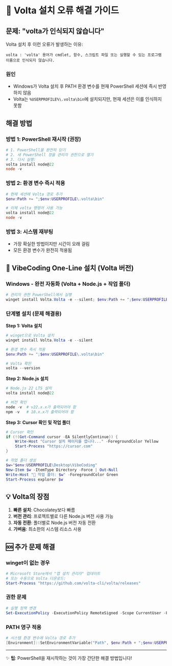 # 🔧 Volta 설치 오류 해결 가이드

## 문제: "volta가 인식되지 않습니다"

Volta 설치 후 이런 오류가 발생하는 이유:
```
volta : 'volta' 용어가 cmdlet, 함수, 스크립트 파일 또는 실행할 수 있는 프로그램 이름으로 인식되지 않습니다.
```

### 원인
- Windows가 Volta 설치 후 PATH 환경 변수를 현재 PowerShell 세션에 즉시 반영하지 않음
- Volta는 `%USERPROFILE%\.volta\bin`에 설치되지만, 현재 세션은 이를 인식하지 못함

## 해결 방법

### 방법 1: PowerShell 재시작 (권장)
```powershell
# 1. PowerShell을 완전히 닫기
# 2. 새 PowerShell 창을 관리자 권한으로 열기
# 3. 다시 실행:
volta install node@22
node -v
```

### 방법 2: 환경 변수 즉시 적용
```powershell
# 현재 세션에 Volta 경로 추가
$env:Path += ";$env:USERPROFILE\.volta\bin"

# 이제 volta 명령어 사용 가능
volta install node@22
node -v
```

### 방법 3: 시스템 재부팅
- 가장 확실한 방법이지만 시간이 오래 걸림
- 모든 환경 변수가 완전히 적용됨

## 🚀 VibeCoding One-Line 설치 (Volta 버전)

### Windows - 완전 자동화 (Volta + Node.js + 작업 폴더)
```powershell
# 관리자 권한 PowerShell에서 실행
winget install Volta.Volta -e --silent; $env:Path += ";$env:USERPROFILE\.volta\bin"; volta install node@22; if (!(Get-Command cursor -EA SilentlyContinue)) { Start-Process "https://cursor.com" }; $w="$env:USERPROFILE\Desktop\VibeCoding"; New-Item $w -ItemType Directory -Force | Out-Null; Write-Host "✅ 설치 완료! Node.js: $(node -v)" -ForegroundColor Green; Write-Host "📁 작업 폴더: $w" -ForegroundColor Yellow; Start-Process explorer $w
```

### 단계별 설치 (문제 해결용)

**Step 1: Volta 설치**
```powershell
# winget으로 Volta 설치
winget install Volta.Volta -e --silent

# 환경 변수 즉시 적용
$env:Path += ";$env:USERPROFILE\.volta\bin"

# Volta 확인
volta --version
```

**Step 2: Node.js 설치**
```powershell
# Node.js 22 LTS 설치
volta install node@22

# 버전 확인
node -v  # v22.x.x가 출력되어야 함
npm -v   # 10.x.x가 출력되어야 함
```

**Step 3: Cursor 확인 및 작업 폴더**
```powershell
# Cursor 확인
if (!(Get-Command cursor -EA SilentlyContinue)) {
    Write-Host "Cursor 설치 페이지를 엽니다..." -ForegroundColor Yellow
    Start-Process "https://cursor.com"
}

# 작업 폴더 생성
$w="$env:USERPROFILE\Desktop\VibeCoding"
New-Item $w -ItemType Directory -Force | Out-Null
Write-Host "📁 작업 폴더: $w" -ForegroundColor Green
Start-Process explorer $w
```

## 💡 Volta의 장점

1. **빠른 설치**: Chocolatey보다 빠름
2. **버전 관리**: 프로젝트별로 다른 Node.js 버전 사용 가능
3. **자동 전환**: 폴더별로 Node.js 버전 자동 전환
4. **가벼움**: 최소한의 시스템 리소스 사용

## 🆘 추가 문제 해결

### winget이 없는 경우
```powershell
# Microsoft Store에서 "앱 설치 관리자" 업데이트
# 또는 수동으로 Volta 다운로드:
Start-Process "https://github.com/volta-cli/volta/releases"
```

### 권한 문제
```powershell
# 실행 정책 변경
Set-ExecutionPolicy -ExecutionPolicy RemoteSigned -Scope CurrentUser -Force
```

### PATH 영구 적용
```powershell
# 시스템 환경 변수에 Volta 경로 추가
[Environment]::SetEnvironmentVariable("Path", $env:Path + ";$env:USERPROFILE\.volta\bin", [EnvironmentVariableTarget]::User)
```

---

✨ **팁**: PowerShell을 재시작하는 것이 가장 간단한 해결 방법입니다!